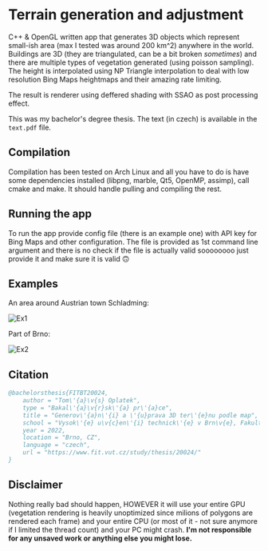 # Terrain generation and adjustment


C++ & OpenGL written app that generates 3D objects which represent small-ish area (max I tested was around 200 km^2) anywhere in the world. Buildings are 3D (they are triangulated, can be a bit broken *sometimes*) and there are multiple types of vegetation generated (using poisson sampling). The height is interpolated using NP Triangle interpolation to deal with low resolution Bing Maps heightmaps and their amazing rate limiting.

The result is renderer using deffered shading with SSAO as post processing effect.

This was my bachelor's degree thesis. The text (in czech) is available in the `text.pdf` file.

## Compilation

Compilation has been tested on Arch Linux and all you have to do is have some dependencies installed (libpng, marble, Qt5, OpenMP, assimp), call cmake and make. It should handle pulling and compiling the rest.

## Running the app

To run the app provide config file (there is an example one) with API key for Bing Maps and other configuration. The file is provided as 1st command line argument and there is no check if the file is actually valid soooooooo just provide it and make sure it is valid 🙃

## Examples

An area around Austrian town Schladming:

![Ex1](https://i.imgur.com/Mp4n9eX.png)

Part of Brno:

![Ex2](https://i.imgur.com/BoncJi2.png)

## Citation

``` Bibtex
@bachelorsthesis{FITBT20024,
    author = "Tom\'{a}\v{s} Oplatek",
    type = "Bakal\'{a}\v{r}sk\'{a} pr\'{a}ce",
    title = "Generov\'{a}n\'{i} a \'{u}prava 3D ter\'{e}nu podle map",
    school = "Vysok\'{e} u\v{c}en\'{i} technick\'{e} v Brn\v{e}, Fakulta informa\v{c}n\'{i}ch technologi\'{i}",
    year = 2022,
    location = "Brno, CZ",
    language = "czech",
    url = "https://www.fit.vut.cz/study/thesis/20024/"
}
```

## Disclaimer

Nothing really bad should happen, HOWEVER it will use your entire GPU (vegetation rendering is heavily unoptimized since milions of polygons are rendered each frame) and your entire CPU (or most of it - not sure anymore if I limited the thread count) and your PC might crash. **I'm not responsible for any unsaved work or anything else you might lose.**
